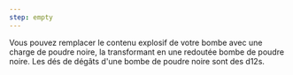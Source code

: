 ```yaml
---
step: empty
---
```

Vous pouvez remplacer le contenu explosif de votre bombe avec une charge de poudre noire, la transformant en une redoutée bombe de poudre noire. Les dés de dégâts d'une bombe de poudre noire sont des d12s.